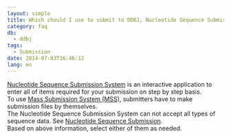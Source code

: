 ```yaml
---
layout: simple
title: Which should I use to submit to DDBJ, Nucleotide Sequence Submission System or Mass Submission System?
category: faq
db:
  - ddbj
tags: 
  - Submission
date: 2014-07-03T16:46:12
lang: en
---
```


[Nucleotide Sequence Submission System](/ddbj/web-submission-e.html) is an interactive application to enter all of items required for your submission on step by step basis.    
To use [Mass Submission System (MSS)](/ddbj/mss-e.html), submitters have to make submission files by themselves.    
The Nucleotide Sequence Submission System can not accept all types of sequence data.  See [Nucleotide Sequence Submission](/ddbj/submission-e.html#accept ).    
Based on above information, select either of them as needed.    
